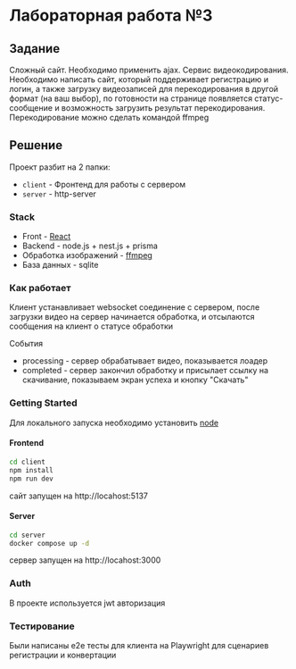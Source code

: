# Лабораторная работа №3

## Задание
 Сложный сайт. Необходимо применить ajax. Сервис видеокодирования. Необходимо написать сайт, который поддерживает регистрацию и логин, а также загрузку видеозаписей для перекодирования в другой формат (на ваш выбор), по готовности на странице появляется статус-сообщение и возможность загрузить результат перекодирования. Перекодирование можно сделать командой ffmpeg

## Решение
Проект разбит на 2 папки:

- `client` - Фронтенд для работы с сервером
- `server` - http-server

### Stack
- Front - [React](https://react.dev/)
- Backend - node.js + nest.js + prisma
- Обработка изображений - [ffmpeg](https://ffmpeg.org/)
- База данных - sqlite

### Как работает
Клиент устанавливает websocket соединение с сервером, после загрузки видео на сервер начинается обработка, и отсылаются сообщения на клиент о статусе обработки

События
- processing - сервер обрабатывает видео, показывается лоадер
- completed - сервер закончил обработку и присылает ссылку на скачивание, показываем экран успеха и кнопку "Скачать"


### Getting Started
Для локального запуска необходимо установить [node](https://nodejs.org/en)

#### Frontend
```bash
cd client
npm install
npm run dev
```
сайт запущен на http://locahost:5137

#### Server
```bash
cd server
docker compose up -d
```

сервер запущен на http://locahost:3000

### Auth
В проекте используется jwt авторизация 

### Тестирование
Были написаны e2e тесты для клиента на Playwright для сценариев регистрации и конвертации